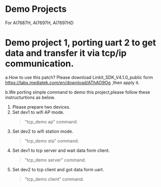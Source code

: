 # Demo Projects
For AI7687H, AI7697H, AI7697HD


# Demo project 1, porting uart 2 to get data and transfer it via tcp/ip communication.
a.How to use this patch?
Please download Linkit_SDK_V4.1.0_public form https://labs.mediatek.com/en/download/AThAO9Og ,then apply it.

b.We porting simple command to demo this project,please follow these instructurtions as below.
1. Please prepare two devices.
2. Set dev1 to wifi AP mode.
    > "tcp_demo ap" command.
3. Set dev2 to wifi station mode.
    > "tcp_demo sta" command.
4. Set dev1 to tcp server and wait data form client.
    > "tcp_demo server" command.
5. Set dev2 to tcp client and got data form uart.
    > "tcp_demo client" command.
